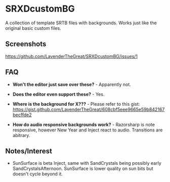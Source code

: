 # SRXDcustomBG
A collection of template SRTB files with backgrounds. Works just like the original basic custom files.

## Screenshots

https://github.com/LavenderTheGreat/SRXDcustomBG/issues/1

## FAQ

- **Won't the editor just save over these?** - Apparently not.

- **Does the editor even support these?** - Yes.

- **Where is the background for X???** - Please refer to this gist: https://gist.github.com/LavenderTheGreat/608cbf5eee9665e59b842167becffde2

- **How do audio responsive backgrounds work?** - Razorsharp is note responsive, however New Year and Inject react to audio. Transitions are abitrary.

## Notes/Interest

- SunSurface is beta Inject, same with SandCrystals being possibly early SandCrystalsAfternoon. SunSurface is lower quality on sun bits but doesn't cycle beyond it.
